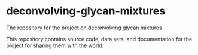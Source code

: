 # deconvolving-glycan-mixtures
The repository for the project on deconvolving glycan mixtures

This repository contains source code, data sets, and documentation for the project for sharing them with the world.
